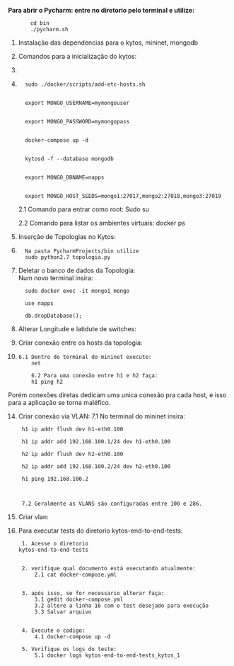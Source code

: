                             
 **Para abrir o Pycharm: entre no diretorio pelo terminal e utilize:** 
           
           
           cd bin
           ./pycharm.sh      
   
 1. Instalação das dependencias para o kytos, mininet, mongodb  
 
 2. Comandos para a inicialização do kytos:
 3. 
 4. 
          sudo ./docker/scripts/add-etc-hosts.sh
    
    
          export MONGO_USERNAME=mymongouser
    
    
          export MONGO_PASSWORD=mymongopass
    
    
          docker-compose up -d
    
    
          kytosd -f --database mongodb
    

          export MONGO_DBNAME=napps

    
          export MONGO_HOST_SEEDS=mongo1:27017,mongo2:27018,mongo3:27019

    
    2.1 Comando para entrar como root: Sudo su

    
    2.2 Comando para listar os ambientes virtuais: docker ps
    
          
 6. Inserção de Topologias no Kytos:

 7. 
          Na pasta PycharmProjects/bin utilize       
          sudo python2.7 topologia.py
    

9. Deletar o banco de dados da Topologia:    
         Num novo terminal insira:

   
         sudo docker exec -it mongo1 mongo
   
         use napps
   
         db.dropDatabase();
   

11. Alterar Longitude e latidute de switches:
 
 
12. Criar conexão entre os hosts da topologia:

13. 
    	6.1 Dentro do terminal do mininet execute:   
         	net

         	6.2 Para uma conexão entre h1 e h2 faça:    
         	h1 ping h2
 Porém conexões diretas dedicam uma unica conexão pra cada host, e isso para a aplicação se torna maléfico.

 
 14. Criar conexão via VLAN: 
          7.1 No terminal do mininet insira:

     
          h1 ip addr flush dev h1-eth0.100
       
          h1 ip addr add 192.168.100.1/24 dev h1-eth0.100
     
          h2 ip addr flush dev h2-eth0.100
     
          h2 ip addr add 192.168.100.2/24 dev h2-eth0.100
     
          h1 ping 192.168.100.2

     
          
          7.2 Geralmente as VLANS são configuradas entre 100 e 286.
15. Criar vlan:


16. Para executar tests do diretorio kytos-end-to-end-tests:


         1. Acesse o diretorio
    	kytos-end-to-end-tests

    
         2. verifique qual documento está executando atualmente:
             2.1 cat docker-compose.yml

    
         3. após isso, se for necessario alterar faça:
             3.1 gedit docker-compose.yml
             3.2 altere a linha 16 com o test desejado para execução
             3.3 Salvar arquivo

    
         4. Execute o codigo:
             4.1 docker-compose up -d
    
         5. Verifique os logs do teste:
             5.1 docker logs kytos-end-to-end-tests_kytos_1

      
    
          
